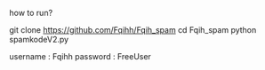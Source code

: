 how to run?

git clone https://github.com/Fqihh/Fqih_spam
cd Fqih_spam
python spamkodeV2.py







username : Fqihh
password : FreeUser
